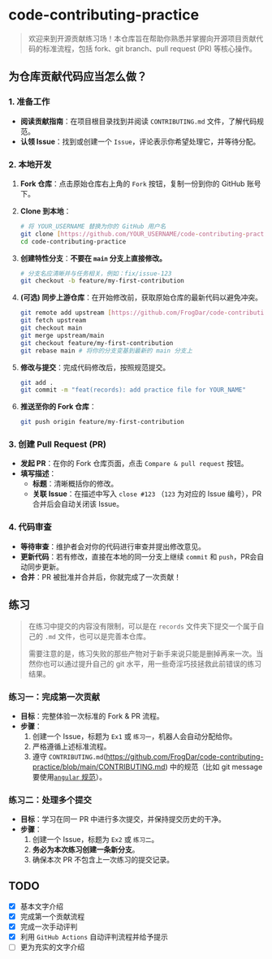 # code-contributing-practice

> 欢迎来到开源贡献练习场！本仓库旨在帮助你熟悉并掌握向开源项目贡献代码的标准流程，包括 fork、git branch、pull request (PR) 等核心操作。

## 为仓库贡献代码应当怎么做？

### 1. 准备工作

- **阅读贡献指南**：在项目根目录找到并阅读 `CONTRIBUTING.md` 文件，了解代码规范。
- **认领 Issue**：找到或创建一个 `Issue`，评论表示你希望处理它，并等待分配。

### 2. 本地开发

1.  **Fork 仓库**：点击原始仓库右上角的 `Fork` 按钮，复制一份到你的 GitHub 账号下。

2.  **Clone 到本地**：
    ```bash
    # 将 YOUR_USERNAME 替换为你的 GitHub 用户名
    git clone [https://github.com/YOUR_USERNAME/code-contributing-practice.git](https://github.com/YOUR_USERNAME/code-contributing-practice.git)
    cd code-contributing-practice
    ```

3.  **创建特性分支**：**不要在 `main` 分支上直接修改。**
    ```bash
    # 分支名应清晰并与任务相关，例如：fix/issue-123
    git checkout -b feature/my-first-contribution
    ```
    
4.  **(可选) 同步上游仓库**：在开始修改前，获取原始仓库的最新代码以避免冲突。
    ```bash
    git remote add upstream [https://github.com/FrogDar/code-contributing-practice.git](https://github.com/FrogDar/code-contributing-practice.git)
    git fetch upstream
    git checkout main
    git merge upstream/main
    git checkout feature/my-first-contribution
    git rebase main # 将你的分支变基到最新的 main 分支上
    ```

5.  **修改与提交**：完成代码修改后，按照规范提交。
    ```bash
    git add .
    git commit -m "feat(records): add practice file for YOUR_NAME"
    ```

6.  **推送至你的 Fork 仓库**：
    ```bash
    git push origin feature/my-first-contribution
    ```

### 3. 创建 Pull Request (PR)

-  **发起 PR**：在你的 Fork 仓库页面，点击 `Compare & pull request` 按钮。
-  **填写描述**：
    - **标题**：清晰概括你的修改。
    - **关联 Issue**：在描述中写入 `close #123` （`123` 为对应的 Issue 编号），PR 合并后会自动关闭该 Issue。

### 4. 代码审查

- **等待审查**：维护者会对你的代码进行审查并提出修改意见。
- **更新代码**：若有修改，直接在本地的同一分支上继续 `commit` 和 `push`，PR会自动同步更新。
- **合并**：PR 被批准并合并后，你就完成了一次贡献！
## 练习

> 在练习中提交的内容没有限制，可以是在 `records` 文件夹下提交一个属于自己的 `.md` 文件，也可以是完善本仓库。
>
> 需要注意的是，练习失败的那些产物对于新手来说只能是删掉再来一次。当然你也可以通过提升自己的 git 水平，用一些奇淫巧技拯救此前错误的练习结果。

### 练习一：完成第一次贡献

- **目标**：完整体验一次标准的 Fork & PR 流程。
- **步骤**：
    1. 创建一个 Issue，标题为 `Ex1` 或 `练习一`，机器人会自动分配给你。
    2. 严格遵循上述标准流程。
    3. 遵守 `CONTRIBUTING.md`(https://github.com/FrogDar/code-contributing-practice/blob/main/CONTRIBUTING.md) 中的规范（比如 git message 要使用[`angular` 规范](https://github.com/angular/angular/blob/main/CONTRIBUTING.md)）。

### 练习二：处理多个提交

- **目标**：学习在同一 PR 中进行多次提交，并保持提交历史的干净。
- **步骤**：
    1. 创建一个 Issue，标题为 `Ex2` 或 `练习二`。
    2. **务必为本次练习创建一条新分支**。
    3. 确保本次 PR 不包含上一次练习的提交记录。

## TODO

- [x] 基本文字介绍
- [x] 完成第一个贡献流程
- [x] 完成一次手动评判
- [x] 利用 `GitHub Actions` 自动评判流程并给予提示
- [ ] 更为充实的文字介绍
